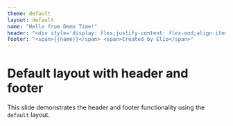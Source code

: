 ```yaml
---
theme: default
layout: default
name: "Hello from Demo Time!"
header: "<div style='display: flex;justify-content: flex-end;align-items:center;width: 100%;height: 100%;'><img src='public/favicon.svg' alt='Logo' width='25px' height='25px'></div>"
footer: "<span>{{name}}</span> <span>Created by Elio</span>"
---
```


# Default layout with header and footer

This slide demonstrates the header and footer functionality using the `default` layout.